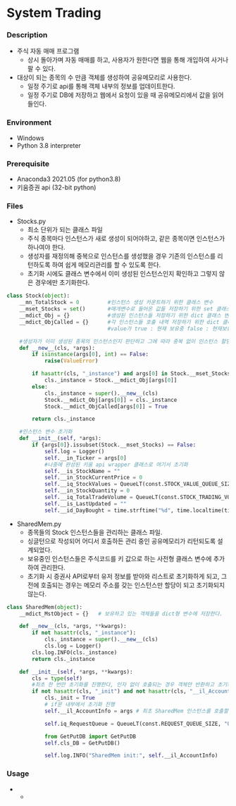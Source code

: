 # System Trading

### Description
* 주식 자동 매매 프로그램
  * 상시 돌아가며 자동 매매를 하고, 사용자가 원한다면 웹을 통해 개입하여 사거나 팔 수 있다.
* 대상이 되는 종목의 수 만큼 객체를 생성하여 공유메모리로 사용한다.
  * 일정 주기로 api를 통해 객체 내부의 정보를 업데이트한다.
  * 일정 주기로 DB에 저장하고 웹에서 요청이 있을 때 공유메모리에서 값을 읽어들인다.

### Environment
* Windows
* Python 3.8 interpreter

### Prerequisite
* Anaconda3 2021.05 (for python3.8)
* 키움증권 api (32-bit python)


### Files
* Stocks.py
  * 최소 단위가 되는 클래스 파일
  * 주식 종목마다 인스턴스가 새로 생성이 되어야하고, 같은 종목이면 인스턴스가 하나여야 한다.
  * 생성자를 재정의해 중복으로 인스턴스를 생성했을 경우 기존의 인스턴스를 리턴하도록 하여 쉽게 메모리관리를 할 수 있도록 한다.
  * 초기화 시에도 클래스 변수에서 이미 생성된 인스턴스인지 확인하고 그렇지 않은 경우에만 초기화한다.
```python
class Stock(object):
    __mn_TotalStock = 0         #인스턴스 생성 카운트하기 위한 클래스 변수
    __mset_Stocks = set()       #매개변수로 들어온 값들 저장하기 위한 set 클래스 변수
    __mdict_Obj = {}            #생성된 인스턴스들 저장하기 위한 dict 클래스 변수 { nTick:_instance }
    __mdict_ObjCalled = {}      #각 인스턴스들 호출 내역 저장하기 위한 dict 클래스 변수 { nTick:True }
                                #value가 true : 현재 보유중 false : 현재보유중 아님. key가 없을 땐 보유했던 적 없음

    #생성자가 이미 생성된 종목의 인스턴스인지 판단하고 그에 따라 중복 없이 인스턴스 할당
    def __new__(cls, *args):
        if isinstance(args[0], int) == False:
            raise(ValueError)

        if hasattr(cls, "_instance") and args[0] in Stock.__mset_Stocks:
            cls._instance = Stock.__mdict_Obj[args[0]]
        else:
            cls._instance = super().__new__(cls)
            Stock.__mdict_Obj[args[0]] = cls._instance
            Stock.__mdict_ObjCalled[args[0]] = True

        return cls._instance

    #인스턴스 변수 초기화
    def __init__(self, *args):
        if {args[0]}.issubset(Stock.__mset_Stocks) == False:
            self.log = Logger()
            self.__in_Ticker = args[0]
            #나중에 완성된 키움 api wrapper 클래스로 여기서 초기화
            self.__is_StockName = ""
            self.__in_StockCurrentPrice = 0
            self.__iq_StockValues = QueueLT(const.STOCK_VALUE_QUEUE_SIZE, "StockValue") #주가 저장
            self.__in_StockQuantity = 0
            self.__iq_TotalTradeVolume = QueueLT(const.STOCK_TRADING_VOLUME_QUEUE_SIZE, "TradeVolumePerDay")
            self.__is_LastUpdated = ""
            self.__id_DayBought = time.strftime("%d", time.localtime(time.time())) #래리 윌리엄스 모듈에서만 사용
```
* SharedMem.py
  * 종목들의 Stock 인스턴스들을 관리하는 클래스 파일.
  * 싱글턴으로 작성되어 어디서 호출하든 관리 중인 공유메모리가 리턴되도록 설계되었다.
  * 보유중인 인스턴스들은 주식코드를 키 값으로 하는 사전형 클래스 변수에 추가하여 관리한다.
  * 초기화 시 증권사 API로부터 유저 정보를 받아와 리스트로 초기화하게 되고, 그 전에 호출되는 경우는 메모리 주소를 갖는 인스턴스만 할당이 되고 초기화되지 않는다. 
```python
class SharedMem(object):
    __mdict_MstObject = {}   # 보유하고 있는 객체들을 dict형 변수에 저장한다.

    def __new__(cls, *args, **kwargs):
        if not hasattr(cls, "_instance"):
            cls._instance = super().__new__(cls)
            cls.log = Logger()
        cls.log.INFO(cls._instance)
        return cls._instance

    def __init__(self, *args, **kwargs):
        cls = type(self)
        #최초 한 번만 초기화를 진행한다, 인자 없이 호출되는 경우 객체만 반환하고 초기화는 하지 않는다. 초기화는 RunThread.__init__에서
        if not hasattr(cls, "_init") and not hasattr(cls, "__il_Account_Info") and args:
            cls._init = True
            # if문 내부에서 초기화 진행
            self.__il_AccountInfo = args # 최초 SharedMem 인스턴스를 호출할 때 어카운트 정보로 초기화한다.

            self.iq_RequestQueue = QueueLT(const.REQUEST_QUEUE_SIZE, "Queue4Request2Api")  #TradeLogic에서 의사결정을 하면 매도, 매수 주문을 큐에 등록함

            from GetPutDB import GetPutDB
            self.cls_DB = GetPutDB()

            self.log.INFO("SharedMem init:", self.__il_AccountInfo)
```

### Usage
* -
